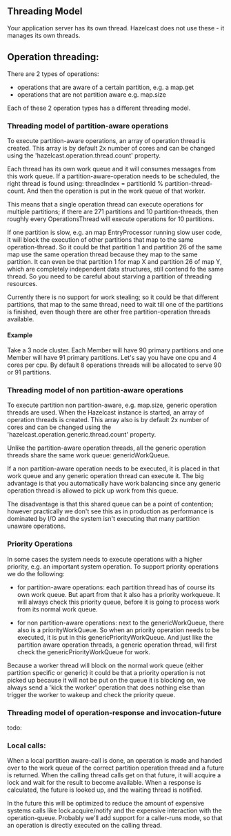## Threading Model

Your application server has its own thread. Hazelcast does not use these - it manages its own threads.

## Operation threading:

There are 2 types of operations:

* operations that are aware of a certain partition, e.g. a map.get
* operations that are not partition aware e.g. map.size

Each of these 2 operation types has a different threading model.

### Threading model of partition-aware operations

To execute partition-aware operations, an array of operation thread is created. This array is by default 2x number of cores
and can be changed using the 'hazelcast.operation.thread.count'  property.

Each thread has its own work queue and it will consumes messages from this work queue. If a partition-aware-operation needs
to be scheduled, the right thread is found using: threadIndex = partitionId % partition-thread-count. And then the operation
is put in the work queue of that worker.

This means that a single operation thread can execute operations for multiple partitions; if there are 271 partitions and
10 partition-threads, then roughly every OperationsThread will execute operations for 10 partitions.

If one partition is slow, e.g. an map EntryProcessor running slow user code, it will block the execution of other partitions
that map to the same operation-thread. So it could be that partition 1 and partition 26 of the same map use the same operation
thread because they map to the same partition. It can even be that partition 1 for map X and partition 26 of map Y, which
are completely independent data structures, still contend fo the same thread. So you need to be careful about starving
a partition of threading resources.

Currently there is no support for work stealing; so it could be that different partitions, that map to
the same thread, need to wait till one of the partitions is finished, even though there are other free partition-operation threads
available.

#### Example

Take a 3 node cluster. Each Member will have 90 primary partitions and one Member will have 91 primary partitions. Let's
say you have one cpu and 4 cores per cpu. By default 8 operations threads will be allocated to serve 90 or 91 partitions.


### Threading model of non partition-aware operations

To execute partition non partition-aware, e.g. map.size, generic operation threads are used. When the Hazelcast instance is started,
an array of operation threads is created. This array also is by default 2x number of cores and can be changed using the
'hazelcast.operation.generic.thread.count' property.

Unlike the partition-aware operation threads, all the generic operation threads share the same work queue: genericWorkQueue.

If a non partition-aware operation needs to be executed, it is placed in that work queue and any generic operation thread can execute it.
The big advantage is that you automatically have work balancing since any generic operation thread is allowed to pick up work from 
this queue.

The disadvantage is that this shared queue can be a point of contention; however practically we don't see this as in production
as performance is dominated by I/O and the system isn't executing that many partition unaware operations.
 
### Priority Operations
 
In some cases the system needs to execute operations with a higher priority, e.g. an important system operation. To support priority
operations we do the following:

* for partition-aware operations: each partition thread has of course its own work queue. But apart from that it also has a priority
  workqueue. It will always check this priority queue, before it is going to process work from its normal work queue.

* for non partition-aware operations: next to the genericWorkQueue, there also is a priorityWorkQueue. So when an priority operation
 needs to be executed, it is put in this genericPriorityWorkQueue. And just like the partition aware operation threads, a generic
 operation thread, will first check the genericPriorityWorkQueue for work. 
 
Because a worker thread will block on the normal work queue (either partition specific or generic) it could be that a priority operation
is not picked up because it will not be put on the queue it is blocking on, we always send a 'kick the worker' operation that does 
nothing else than trigger the worker to wakeup and check the priority queue. 

### Threading model of operation-response and invocation-future

todo:

### Local calls:

When a local partition aware-call is done, an operation is made and handed over to the work queue of the correct partition operation thread
and a future is returned. When the calling thread calls get on that future, it will acquire a lock and wait for the result 
to become available. When a response is calculated, the future is looked up, and the waiting thread is notified.  

In the future this will be optimized to reduce the amount of expensive systems calls like lock.acquire/notify and the expensive
interaction with the operation-queue. Probably we'll add support for a caller-runs mode, so that an operation is directly executed on
the calling thread.